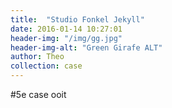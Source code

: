 ```yaml
---
title:  "Studio Fonkel Jekyll"
date: 2016-01-14 10:27:01
header-img: "/img/gg.jpg"
header-img-alt: "Green Girafe ALT"
author: Theo
collection: case
---
```

#5e case ooit